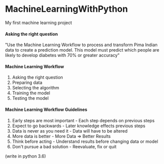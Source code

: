 # MachineLearningWithPython
My first machine learning project

#### Asking the right question
"Use the Machine Learning Workflow to 
process and transform Pima Indian data to 
create a prediction model. 
This model must predict which people are likely to 
develop diabetes with 70% or greater accuracy"


#### Machine Learning Workflow
 1. Asking the right question
 2. Preparing data
 3. Selecting the algorithm
 4. Training the model 
 5. Testing the model
 
 
#### Machine Learning Workflow Guidelines
 1. Early steps are most important - Each step depends on previous steps
 2. Expect to go backwards - Later knowledge effects previous steps 
 3. Data is never as you need it - Data will have to be altered
 4. More data is better - More Data => Better Results
 5. Think before acting - Understand results before changing data or model
 6. Don't pursue a bad solution - Reevaluate, fix or quit 
 
 
 (write in python 3.6)
